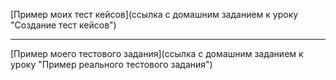 [Пример моих тест кейсов](ссылка с домашним заданием  к уроку "Создание тест кейсов")

---

[Пример моего тестового задания](ссылка с домашним заданием  к уроку "Пример реального тестового задания")